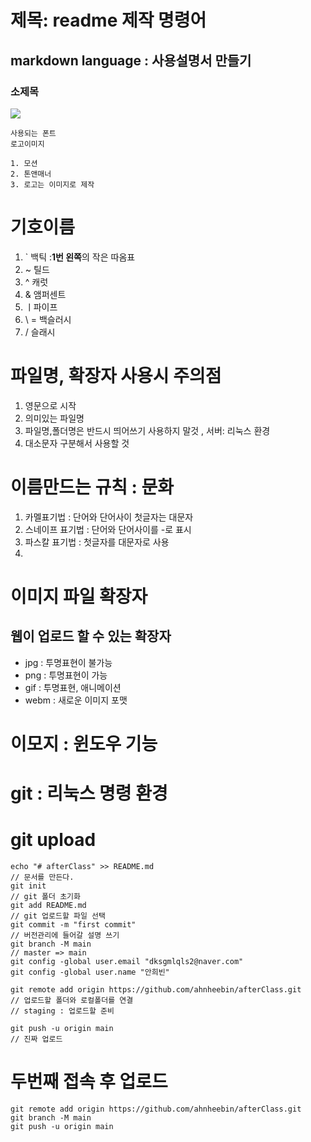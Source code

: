# 제목: readme 제작 명령어
## markdown language : 사용설명서 만들기
### 소제목

<img src="./mainconcept/zigzag_mainpage.png">

```
사용되는 폰트
로고이미지

1. 모션
2. 톤앤매너
3. 로고는 이미지로 제작
```

# 기호이름

1. ` 백틱 :**1번 왼쪽**의 작은 따옴표
1. ~ 틸드
1. ^ 캐럿
1. & 앰퍼센트
1. ㅣ파이프
1. \ = 백슬러시
1. / 슬래시

# 파일명, 확장자 사용시 주의점
1. 영문으로 시작
2. 의미있는 파일명
3. 파일명,폴더명은 반드시 띄어쓰기 사용하지 말것
, 서버: 리눅스 환경
1. 대소문자 구분해서 사용할 것

# 이름만드는 규칙 : 문화
1. 카멜표기법 : 단어와 단어사이 첫글자는 대문자
2. 스네이프 표기법 : 단어와 단어사이를 -로 표시
3. 파스칼 표기법 : 첫글자를 대문자로 사용
4. 

# 이미지 파일 확장자
## 웹이 업로드 할 수 있는 확장자
- jpg : 투명표현이 불가능
- png : 투명표현이 가능
- gif : 투명표현, 애니메이션
- webm : 새로운 이미지 포맷

# 이모지 : 윈도우 기능

# git : 리눅스 명령 환경


# git upload
```
echo "# afterClass" >> README.md
// 문서를 만든다.
git init
// git 폴더 초기화
git add README.md
// git 업로드할 파일 선택
git commit -m "first commit"
// 버전관리에 들어갈 설명 쓰기
git branch -M main
// master => main
git config -global user.email "dksgmlqls2@naver.com"
git config -global user.name "안희빈"

git remote add origin https://github.com/ahnheebin/afterClass.git
// 업로드할 폴더와 로컬폴더를 연결
// staging : 업로드할 준비

git push -u origin main
// 진짜 업로드
```


# 두번째 접속 후 업로드
```
git remote add origin https://github.com/ahnheebin/afterClass.git
git branch -M main
git push -u origin main
```
